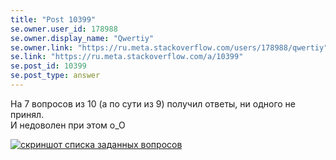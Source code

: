 ```yaml
---
title: "Post 10399"
se.owner.user_id: 178988
se.owner.display_name: "Qwertiy"
se.owner.link: "https://ru.meta.stackoverflow.com/users/178988/qwertiy"
se.link: "https://ru.meta.stackoverflow.com/a/10399"
se.post_id: 10399
se.post_type: answer
---
```

<p>На 7 вопросов из 10 (а по сути из 9) получил ответы, ни одного не принял.<br>
И недоволен при этом о_О</p>

<p><a href="https://i.stack.imgur.com/3shwd.png" rel="nofollow noreferrer"><img src="https://i.stack.imgur.com/3shwd.png" alt="скриншот списка заданных вопросов"></a></p>
